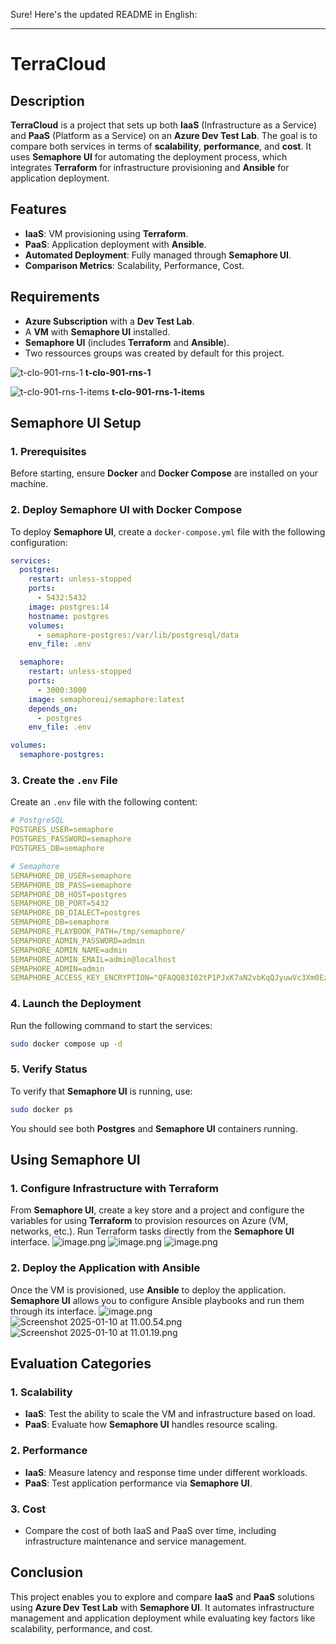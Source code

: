 Sure! Here's the updated README in English:

---

# TerraCloud

## Description
**TerraCloud** is a project that sets up both **IaaS** (Infrastructure as a Service) and **PaaS** (Platform as a Service) on an **Azure Dev Test Lab**. The goal is to compare both services in terms of **scalability**, **performance**, and **cost**. It uses **Semaphore UI** for automating the deployment process, which integrates **Terraform** for infrastructure provisioning and **Ansible** for application deployment.

## Features
- **IaaS**: VM provisioning using **Terraform**.
- **PaaS**: Application deployment with **Ansible**.
- **Automated Deployment**: Fully managed through **Semaphore UI**.
- **Comparison Metrics**: Scalability, Performance, Cost.

## Requirements
- **Azure Subscription** with a **Dev Test Lab**.
- A **VM** with **Semaphore UI** installed.
- **Semaphore UI** (includes **Terraform** and **Ansible**).
- Two ressources groups was created by default for this project.

![**t-clo-901-rns-1**](https://prod-files-secure.s3.us-west-2.amazonaws.com/34c726d1-2ac9-404e-b072-3ae3d901d767/7493913d-cf57-448c-8098-eb0475b4c188/Screenshot_2024-11-22_at_10.24.48.png)
**t-clo-901-rns-1**

![**t-clo-901-rns-1-items**](https://prod-files-secure.s3.us-west-2.amazonaws.com/34c726d1-2ac9-404e-b072-3ae3d901d767/2c63bd6f-5ac1-4722-a232-ed1c6736c4d1/Screenshot_2024-11-22_at_10.25.14.png)
**t-clo-901-rns-1-items**


## Semaphore UI Setup

### 1. Prerequisites
Before starting, ensure **Docker** and **Docker Compose** are installed on your machine.

### 2. Deploy Semaphore UI with Docker Compose
To deploy **Semaphore UI**, create a `docker-compose.yml` file with the following configuration:

```yaml
services:
  postgres:
    restart: unless-stopped
    ports:
      - 5432:5432
    image: postgres:14
    hostname: postgres
    volumes:
      - semaphore-postgres:/var/lib/postgresql/data
    env_file: .env

  semaphore:
    restart: unless-stopped
    ports:
      - 3000:3000
    image: semaphoreui/semaphore:latest
    depends_on:
      - postgres
    env_file: .env

volumes:
  semaphore-postgres:
```

### 3. Create the `.env` File
Create an `.env` file with the following content:

```yaml
# PostgreSQL
POSTGRES_USER=semaphore
POSTGRES_PASSWORD=semaphore
POSTGRES_DB=semaphore

# Semaphore
SEMAPHORE_DB_USER=semaphore
SEMAPHORE_DB_PASS=semaphore
SEMAPHORE_DB_HOST=postgres
SEMAPHORE_DB_PORT=5432
SEMAPHORE_DB_DIALECT=postgres
SEMAPHORE_DB=semaphore
SEMAPHORE_PLAYBOOK_PATH=/tmp/semaphore/
SEMAPHORE_ADMIN_PASSWORD=admin
SEMAPHORE_ADMIN_NAME=admin
SEMAPHORE_ADMIN_EMAIL=admin@localhost
SEMAPHORE_ADMIN=admin
SEMAPHORE_ACCESS_KEY_ENCRYPTION="QFAQQ83I02tP1PJxK7aN2vbKqQJyuwVc3Xm0EzqIuBc="
```

### 4. Launch the Deployment
Run the following command to start the services:

```bash
sudo docker compose up -d
```

### 5. Verify Status
To verify that **Semaphore UI** is running, use:

```bash
sudo docker ps
```

You should see both **Postgres** and **Semaphore UI** containers running.

## Using Semaphore UI

### 1. Configure Infrastructure with Terraform
From **Semaphore UI**, create a key store and a project and configure the variables for using **Terraform** to provision resources on Azure (VM, networks, etc.). Run Terraform tasks directly from the **Semaphore UI** interface.
![image.png](https://prod-files-secure.s3.us-west-2.amazonaws.com/34c726d1-2ac9-404e-b072-3ae3d901d767/08fa3eb3-2eb7-40b3-998d-54513ccf43f7/image.png)
![image.png](https://prod-files-secure.s3.us-west-2.amazonaws.com/34c726d1-2ac9-404e-b072-3ae3d901d767/b01439a8-6a4b-40aa-a026-5e489bb596c1/image.png)
![image.png](https://prod-files-secure.s3.us-west-2.amazonaws.com/34c726d1-2ac9-404e-b072-3ae3d901d767/25b601f4-a85b-4a77-96b0-4cfb908b0384/image.png)

### 2. Deploy the Application with Ansible
Once the VM is provisioned, use **Ansible** to deploy the application. **Semaphore UI** allows you to configure Ansible playbooks and run them through its interface.
![image.png](https://prod-files-secure.s3.us-west-2.amazonaws.com/34c726d1-2ac9-404e-b072-3ae3d901d767/b83cc3d0-d754-4f2b-a765-156960ed3456/image.png)
![Screenshot 2025-01-10 at 11.00.54.png](https://prod-files-secure.s3.us-west-2.amazonaws.com/34c726d1-2ac9-404e-b072-3ae3d901d767/a5a52637-0fd2-4f96-9b7d-18a127d13533/Screenshot_2025-01-10_at_11.00.54.png)
![Screenshot 2025-01-10 at 11.01.19.png](https://prod-files-secure.s3.us-west-2.amazonaws.com/34c726d1-2ac9-404e-b072-3ae3d901d767/ace2775b-af15-4e4e-870a-661aa87b0802/Screenshot_2025-01-10_at_11.01.19.png)


## Evaluation Categories

### 1. **Scalability**
   - **IaaS**: Test the ability to scale the VM and infrastructure based on load.
   - **PaaS**: Evaluate how **Semaphore UI** handles resource scaling.

### 2. **Performance**
   - **IaaS**: Measure latency and response time under different workloads.
   - **PaaS**: Test application performance via **Semaphore UI**.

### 3. **Cost**
   - Compare the cost of both IaaS and PaaS over time, including infrastructure maintenance and service management.

## Conclusion
This project enables you to explore and compare **IaaS** and **PaaS** solutions using **Azure Dev Test Lab** with **Semaphore UI**. It automates infrastructure management and application deployment while evaluating key factors like scalability, performance, and cost.
